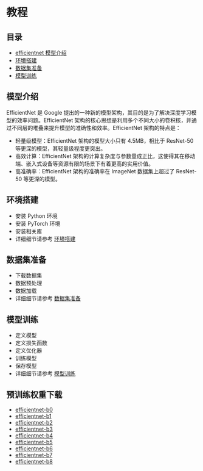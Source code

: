 # 教程

## 目录

- [efficientnet 模型介绍](./datas/explanation/efficientnet_model.md)
- [环境搭建](./datas/explanation/environment_setup.md)
- [数据集准备](./datas/explanation/data_preparation.md)
- [模型训练](./datas/explanation/model_training.md)

## 模型介绍
EfficientNet 是 Google 提出的一种新的模型架构，其目的是为了解决深度学习模型的效率问题。EfficientNet 架构的核心思想是利用多个不同大小的卷积核，并通过不同层的堆叠来提升模型的准确性和效率。EfficientNet 架构的特点是：

- 轻量级模型：EfficientNet 架构的模型大小只有 4.5MB，相比于 ResNet-50 等更深的模型，其轻量级程度更突出。
- 高效计算：EfficientNet 架构的计算复杂度与参数量成正比，这使得其在移动端、嵌入式设备等资源有限的场景下有着更高的实用价值。
- 高准确率：EfficientNet 架构的准确率在 ImageNet 数据集上超过了 ResNet-50 等更深的模型。

## 环境搭建
- 安装 Python 环境
- 安装 PyTorch 环境
- 安装相关库
- 详细细节请参考 [环境搭建](./datas/explanation/environment_setup.md)

## 数据集准备
- 下载数据集
- 数据预处理
- 数据加载
- 详细细节请参考 [数据集准备](./datas/explanation/data_preparation.md)

## 模型训练
- 定义模型
- 定义损失函数
- 定义优化器
- 训练模型
- 保存模型
- 详细细节请参考 [模型训练](./datas/explanation/model_training.md)


## 预训练权重下载
- [efficientnet-b0](https://download.openmmlab.com/mmclassification/v0/efficientnet/efficientnet-b0_3rdparty_8xb32_in1k_20220119-a7e2a0b1.pth)
- [efficientnet-b1](https://download.openmmlab.com/mmclassification/v0/efficientnet/efficientnet-b1_3rdparty_8xb32_in1k_20220119-002556d9.pth)
- [efficientnet-b2](https://download.openmmlab.com/mmclassification/v0/efficientnet/efficientnet-b2_3rdparty_8xb32_in1k_20220119-ea374a30.pth)
- [efficientnet-b3](https://download.openmmlab.com/mmclassification/v0/efficientnet/efficientnet-b3_3rdparty_8xb32_in1k_20220119-4b4d7487.pth)
- [efficientnet-b4](https://download.openmmlab.com/mmclassification/v0/efficientnet/efficientnet-b4_3rdparty_8xb32_in1k_20220119-81fd4077.pth)
- [efficientnet-b5](https://download.openmmlab.com/mmclassification/v0/efficientnet/efficientnet-b5_3rdparty_8xb32_in1k_20220119-e9814430.pth)
- [efficientnet-b6](https://download.openmmlab.com/mmclassification/v0/efficientnet/efficientnet-b6_3rdparty_8xb32-aa_in1k_20220119-45b03310.pth)
- [efficientnet-b7](https://download.openmmlab.com/mmclassification/v0/efficientnet/efficientnet-b7_3rdparty_8xb32-aa_in1k_20220119-bf03951c.pth)
- [efficientnet-b8](https://download.openmmlab.com/mmclassification/v0/efficientnet/efficientnet-b8_3rdparty_8xb32-aa-advprop_in1k_20220119-297ce1b7.pth)